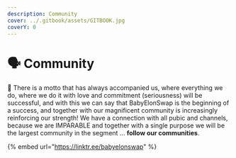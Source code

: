 ```yaml
---
description: Community
cover: ../.gitbook/assets/GITBOOK.jpg
coverY: 0
---
```


# 🗣 Community

:tada: There is a motto that has always accompanied us, where everything we do, where we do it with love and commitment (seriousness) will be successful, and with this we can say that BabyElonSwap is the beginning of a success, and together with our magnificent community is increasingly reinforcing our strength! We have a connection with all pubic and channels, because we are IMPARABLE and together with a single purpose we will be the largest community in the segment ... **follow our communities**.

{% embed url="https://linktr.ee/babyelonswap" %}

